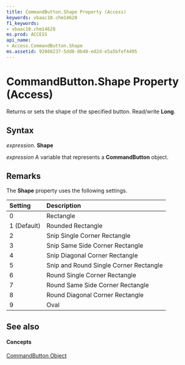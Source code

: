 ```yaml
---
title: CommandButton.Shape Property (Access)
keywords: vbaac10.chm14628
f1_keywords:
- vbaac10.chm14628
ms.prod: ACCESS
api_name:
- Access.CommandButton.Shape
ms.assetid: 92088237-5dd8-0b40-ed2d-e5a5bfef4495
---
```



# CommandButton.Shape Property (Access)

Returns or sets the shape of the specified button. Read/write  **Long**.


## Syntax

 _expression_. **Shape**

 _expression_ A variable that represents a **CommandButton** object.


## Remarks

The  **Shape** property uses the following settings.



|**Setting**|**Description**|
|:-----|:-----|
|0|Rectangle|
|1 (Default)|Rounded Rectangle|
|2|Snip Single Corner Rectangle|
|3|Snip Same Side Corner Rectangle|
|4|Snip Diagonal Corner Rectangle|
|5|Snip and Round Single Corner Rectangle|
|6|Round Single Corner Rectangle|
|7|Round Same Side Corner Rectangle|
|8|Round Diagonal Corner Rectangle|
|9|Oval|

## See also


#### Concepts


[CommandButton Object](commandbutton-object-access.md)

